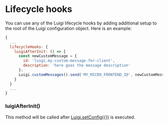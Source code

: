 <!-- meta
{
  "node": {
    "label": "Lifecycle hooks",
    "category": {
      "label": "Luigi Core"
    },
    "metaData": {
      "categoryPosition": 2,
      "position": 7
    }
  }
}
meta -->

# Lifecycle hooks

You can use any of the Luigi lifecycle hooks by adding additional setup to the root of the Luigi configuration object. Here is an example:

```javascript
{
  ...
  lifecycleHooks: {
    luigiAfterInit: () => {
      const newCustomMessage = {
        id: 'luigi.my-custom-message-for-client',
        description: 'here goes the message description'
      };
      Luigi.customMessages().send('MY_MICRO_FRONTEND_ID', newCustomMessage);
    }
  }
  ...
}
```

### luigiAfterInit()

This method will be called after [Luigi.setConfig({})](luigi-core-api.md#setconfig) is executed.

